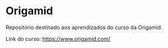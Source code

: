 # Origamid
Repositório destinado aos aprendizados do curso da Origamid.

Link do curso: https://www.origamid.com/
